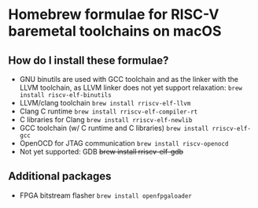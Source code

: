 # Homebrew formulae for RISC-V baremetal toolchains on macOS

## How do I install these formulae?

* GNU binutils are used with GCC toolchain and as the linker with the LLVM toolchain,
  as LLVM linker does not yet support relaxation: `brew install riscv-elf-binutils`
* LLVM/clang toolchain `brew install rriscv-elf-llvm`
* Clang C runtime `brew install rriscv-elf-compiler-rt`
* C libraries for Clang `brew install rriscv-elf-newlib`
* GCC toolchain (w/ C runtime and C libraries) `brew install rriscv-elf-gcc`
* OpenOCD for JTAG communication `brew install riscv-openocd`
* Not yet supported: GDB ~~brew install rriscv-elf-gdb~~

## Additional packages

* FPGA bitstream flasher `brew install openfpgaloader`

